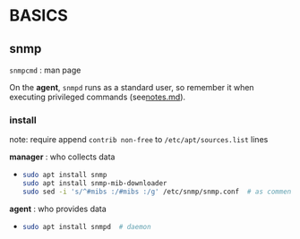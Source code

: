 # BASICS

## snmp

`snmpcmd` : man page  

On the **agent**, `snmpd` runs as a standard user, so remember it when executing privileged commands (see[notes.md](notes.md)).  

### install

note: require append `contrib non-free` to `/etc/apt/sources.list` lines  

**manager** : who collects data
*	```bash
	sudo apt install snmp
	sudo apt install snmp-mib-downloader
	sudo sed -i 's/^#mibs :/#mibs :/g' /etc/snmp/snmp.conf	# as comments say, uncomment mibs to load them
	```

**agent** : who provides data
*	```bash
	sudo apt install snmpd	# daemon
	```

